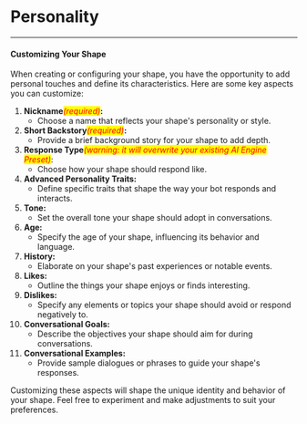 # Personality

***

#### Customizing Your Shape

When creating or configuring your shape, you have the opportunity to add personal touches and define its characteristics. Here are some key aspects you can customize:

1. **Nickname**_<mark style="color:red;">(required)</mark>_**:**
   * Choose a name that reflects your shape's personality or style.
2. **Short Backstory**_<mark style="color:red;">(required)</mark>_**:**
   * Provide a brief background story for your shape to add depth.
3. **Response Type**_<mark style="color:red;">(warning: it will overwrite your existing AI Engine Preset)</mark>_:
   * Choose how your shape should respond like.
4. **Advanced Personality Traits:**
   * Define specific traits that shape the way your bot responds and interacts.
5. **Tone:**
   * Set the overall tone your shape should adopt in conversations.
6. **Age:**
   * Specify the age of your shape, influencing its behavior and language.
7. **History:**
   * Elaborate on your shape's past experiences or notable events.
8. **Likes:**
   * Outline the things your shape enjoys or finds interesting.
9. **Dislikes:**
   * Specify any elements or topics your shape should avoid or respond negatively to.
10. **Conversational Goals:**
    * Describe the objectives your shape should aim for during conversations.
11. **Conversational Examples:**
    * Provide sample dialogues or phrases to guide your shape's responses.

Customizing these aspects will shape the unique identity and behavior of your shape. Feel free to experiment and make adjustments to suit your preferences.







